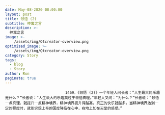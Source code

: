 ```yaml
---
date: May-08-2020 00:00:00
layout: post
title: 领悟 (2)
subtitle: 神寓之言
description: >-
  神寓之言
image: >-
    /assets/img/Qtcreator-overview.png
optimized_image: >-
    /assets/img/Qtcreator-overview.png
category: Story
tags:
  - blog
  - Story
author: Ron
paginate: true
---
```


							　　1469，《领悟 (2)》一个年轻人问长者：“人生最大的乐趣是什么？”长者说：“人生最大的乐趣莫过于领悟真理。”年轻人又问：“为什么？”长者说：“领悟一点真理，就提升一点精神境界，精神境界提升得越高，真正的快乐就越多。当精神境界达到一定的程度时，就能实现上帝的国度降临在心中，在地上如在天堂的感受。”
							
							
						